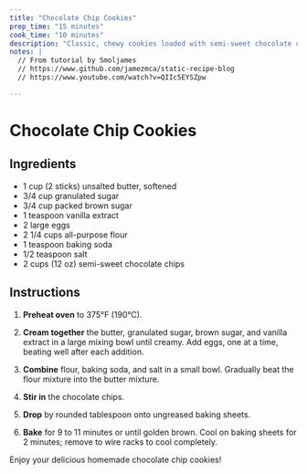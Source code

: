 ```yaml
---
title: "Chocolate Chip Cookies"
prep_time: "15 minutes"
cook_time: "10 minutes"
description: "Classic, chewy cookies loaded with semi-sweet chocolate chips, perfect for dunking in milk."
notes: |
  // From tutorial by Smoljames
  // https://www.github.com/jamezmca/static-recipe-blog
  // https://www.youtube.com/watch?v=QIIc5EYSZpw

---
```


# Chocolate Chip Cookies

## Ingredients

- 1 cup (2 sticks) unsalted butter, softened
- 3/4 cup granulated sugar
- 3/4 cup packed brown sugar
- 1 teaspoon vanilla extract
- 2 large eggs
- 2 1/4 cups all-purpose flour
- 1 teaspoon baking soda
- 1/2 teaspoon salt
- 2 cups (12 oz) semi-sweet chocolate chips

## Instructions

1. **Preheat oven** to 375°F (190°C).

2. **Cream together** the butter, granulated sugar, brown sugar, and vanilla extract in a large mixing bowl until creamy. Add eggs, one at a time, beating well after each addition.

3. **Combine** flour, baking soda, and salt in a small bowl. Gradually beat the flour mixture into the butter mixture.

4. **Stir in** the chocolate chips.

5. **Drop** by rounded tablespoon onto ungreased baking sheets.

6. **Bake** for 9 to 11 minutes or until golden brown. Cool on baking sheets for 2 minutes; remove to wire racks to cool completely.

Enjoy your delicious homemade chocolate chip cookies!

